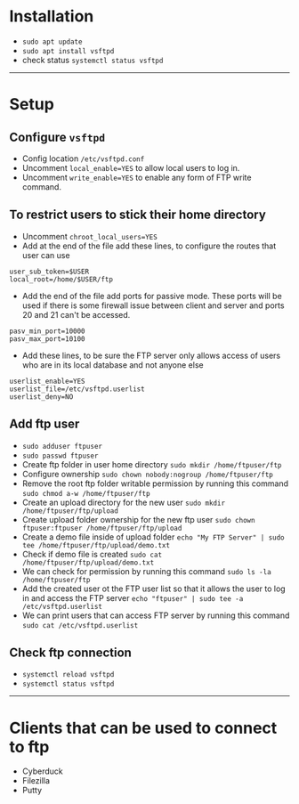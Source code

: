 # Installation
- `sudo apt update`
- `sudo apt install vsftpd`
- check status `systemctl status vsftpd`

---

# Setup

## Configure `vsftpd`
- Config location `/etc/vsftpd.conf`
- Uncomment `local_enable=YES` to allow local users to log in.
- Uncomment `write_enable=YES` to enable any form of FTP write command.

## To restrict users to stick their home directory
- Uncomment `chroot_local_users=YES`
- Add at the end of the file add these lines, to configure the routes that user can use
```
user_sub_token=$USER
local_root=/home/$USER/ftp
```
- Add the end of the file add ports for passive mode.
  These ports will be used if there is some firewall issue
  between client and server and ports 20 and 21 can't be accessed.
```
pasv_min_port=10000
pasv_max_port=10100
```
- Add these lines, to be sure the FTP server only allows access of users who are in its local database
  and not anyone else
```
userlist_enable=YES
userlist_file=/etc/vsftpd.userlist
userlist_deny=NO
```

## Add ftp user
- `sudo adduser ftpuser`
- `sudo passwd ftpuser`
- Create ftp folder in user home directory `sudo mkdir /home/ftpuser/ftp`
- Configure ownership `sudo chown nobody:nogroup /home/ftpuser/ftp`
- Remove the root ftp folder writable permission by running this command `sudo chmod a-w /home/ftpuser/ftp`
- Create an upload directory for the new user `sudo mkdir /home/ftpuser/ftp/upload`
- Create upload folder ownership for the new ftp user `sudo chown ftpuser:ftpuser /home/ftpuser/ftp/upload`
- Create a demo file inside of upload folder `echo "My FTP Server" | sudo tee /home/ftpuser/ftp/upload/demo.txt`
- Check if demo file is created `sudo cat /home/ftpuser/ftp/upload/demo.txt`
- We can check for permission by running this command `sudo ls -la /home/ftpuser/ftp`
- Add the created user ot the FTP user list so that it allows the user to log in and access the FTP server `echo "ftpuser" | sudo tee -a /etc/vsftpd.userlist`
- We can print users that can access FTP server by running this command `sudo cat /etc/vsftpd.userlist`


## Check ftp connection
- `systemctl reload vsftpd`
- `systemctl status vsftpd`

---

# Clients that can be used to connect to ftp
- Cyberduck
- Filezilla
- Putty
